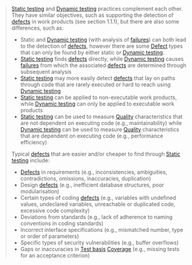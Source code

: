 > [Static testing](Static%20testing.md) and [Dynamic testing](Dynamic%20testing.md) practices complement each other. They have similar objectives, such as supporting the detection of [defects](Defect.md) in work products (see section 1.1.1), but there are also some differences, such as:
> - Static and [Dynamic testing](Dynamic%20testing.md) (with analysis of [failures](Failure.md)) can both lead to the detection of [defects](Defect.md), however there are some [Defect](Defect.md) types that can only be found by either static or [Dynamic testing](Dynamic%20testing.md).
> - [Static testing](Static%20testing.md) finds [defects](Defect.md) directly, while [Dynamic testing](Dynamic%20testing.md) causes [failures](Failure.md) from which the associated [defects](Defect.md) are determined through subsequent analysis
> - [Static testing](Static%20testing.md) may more easily detect [defects](Defect.md) that lay on paths through code that are rarely executed or hard to reach using [Dynamic testing](Dynamic%20testing.md)
> - [Static testing](Static%20testing.md) can be applied to non-executable work products, while [Dynamic testing](Dynamic%20testing.md) can only be applied to executable work products
> - [Static testing](Static%20testing.md) can be used to measure [Quality](Quality.md) characteristics that are not dependent on executing code (e.g., maintainability) while [Dynamic testing](Dynamic%20testing.md) can be used to measure [Quality](Quality.md) characteristics that are dependent on executing code (e.g., performance efficiency)
>
> Typical [defects](Defect.md) that are easier and/or cheaper to find through [Static testing](Static%20testing.md) include:
> - [Defects](Defect.md) in requirements (e.g., inconsistencies, ambiguities, contradictions, omissions, inaccuracies, duplication)
> - Design [defects](Defect.md) (e.g., inefficient database structures, poor modularisation)
> - Certain types of coding [defects](Defect.md) (e.g., variables with undefined values, undeclared variables, unreachable or duplicated code, excessive code complexity)
> - Deviations from standards (e.g., lack of adherence to naming conventions in coding standards)
> - Incorrect interface specifications (e.g., mismatched number, type or order of parameters)
> - Specific types of security vulnerabilities (e.g., buffer overflows)
> - Gaps or inaccuracies in [Test basis](Test%20basis.md) [Coverage](Coverage.md) (e.g., missing tests for an acceptance criterion)